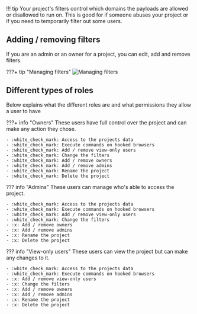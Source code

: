 !!! tip
    Your project's filters control which domains the payloads are allowed or disallowed to run on. This is good for if someone abuses your project or if you need to temporarily filter out some users.

## Adding / removing filters
If you are an admin or an owner for a project, you can edit, add and remove filters.

???+ tip "Managing filters"
    ![Managing filters](https://i.imgur.com/czWcm5o.gif)

## Different types of roles
Below explains what the different roles are and what permissions they allow a user to have

???+ info "Owners"
    These users have full control over the project and can make any action they chose.

    - :white_check_mark: Access to the projects data
    - :white_check_mark: Execute commands on hooked browsers
    - :white_check_mark: Add / remove view-only users
    - :white_check_mark: Change the filters
    - :white_check_mark: Add / remove owners
    - :white_check_mark: Add / remove admins
    - :white_check_mark: Rename the project
    - :white_check_mark: Delete the project

??? info "Admins"
    These users can manage who's able to access the project.

    - :white_check_mark: Access to the projects data
    - :white_check_mark: Execute commands on hooked browsers
    - :white_check_mark: Add / remove view-only users
    - :white_check_mark: Change the filters
    - :x: Add / remove owners
    - :x: Add / remove admins
    - :x: Rename the project
    - :x: Delete the project

??? info "View-only users"
    These users can view the project but can make any changes to it.

    - :white_check_mark: Access to the projects data
    - :white_check_mark: Execute commands on hooked browsers
    - :x: Add / remove view-only users
    - :x: Change the filters
    - :x: Add / remove owners
    - :x: Add / remove admins
    - :x: Rename the project
    - :x: Delete the project